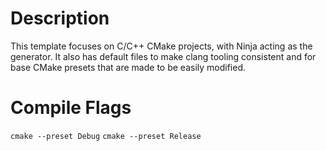 # Description

This template focuses on C/C++ CMake projects, with Ninja acting as the generator. It also has default files to make clang tooling consistent and for base CMake presets that are made to be easily modified.

# Compile Flags

`cmake --preset Debug`
`cmake --preset Release`
